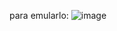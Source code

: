 para emularlo:
![image](https://github.com/user-attachments/assets/6b04c1ca-0749-41c0-9861-a0b1d6dca80b)
